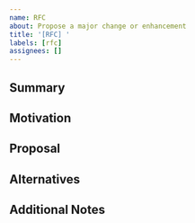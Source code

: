 ```yaml
---
name: RFC
about: Propose a major change or enhancement
title: '[RFC] '
labels: [rfc]
assignees: []
---
```


## Summary

## Motivation

## Proposal

## Alternatives

## Additional Notes
